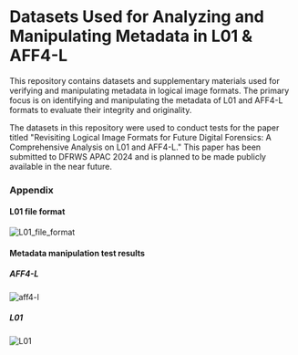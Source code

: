 # Datasets Used for Analyzing and Manipulating Metadata in L01 & AFF4-L

This repository contains datasets and supplementary materials used for verifying and manipulating metadata in logical image formats. The primary focus is on identifying and manipulating the metadata of L01 and AFF4-L formats to evaluate their integrity and originality.

The datasets in this repository were used to conduct tests for the paper titled "Revisiting Logical Image Formats for Future Digital Forensics: A Comprehensive Analysis on L01 and AFF4-L." This paper has been submitted to DFRWS APAC 2024 and is planned to be made publicly available in the near future.

### Appendix

#### L01 file format
![L01_file_format](https://github.com/ggeng2/Logical_Image_Dataset/assets/98377556/2c1d5b7b-3dd7-47c6-8bd4-bfc5f0a9f23f)

#### Metadata manipulation test results

##### AFF4-L
![aff4-l](https://github.com/ggeng2/Logical_Image_Dataset/assets/98377556/9cf8964b-32af-45f0-b840-bf549fcd41b0)

##### L01
![L01](https://github.com/ggeng2/Logical_Image_Dataset/assets/98377556/a9db986c-0a04-4589-bd0a-230433dfe7d6)



